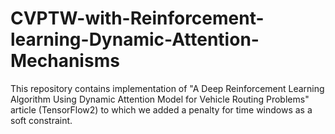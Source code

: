 # CVPTW-with-Reinforcement-learning-Dynamic-Attention-Mechanisms

This repository contains implementation of "A Deep Reinforcement Learning Algorithm Using Dynamic Attention Model for Vehicle Routing Problems" article (TensorFlow2) to which we added a penalty for time windows as a soft constraint.
